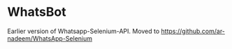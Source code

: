# WhatsBot
Earlier version of Whatsapp-Selenium-API. Moved to https://github.com/ar-nadeem/WhatsApp-Selenium

